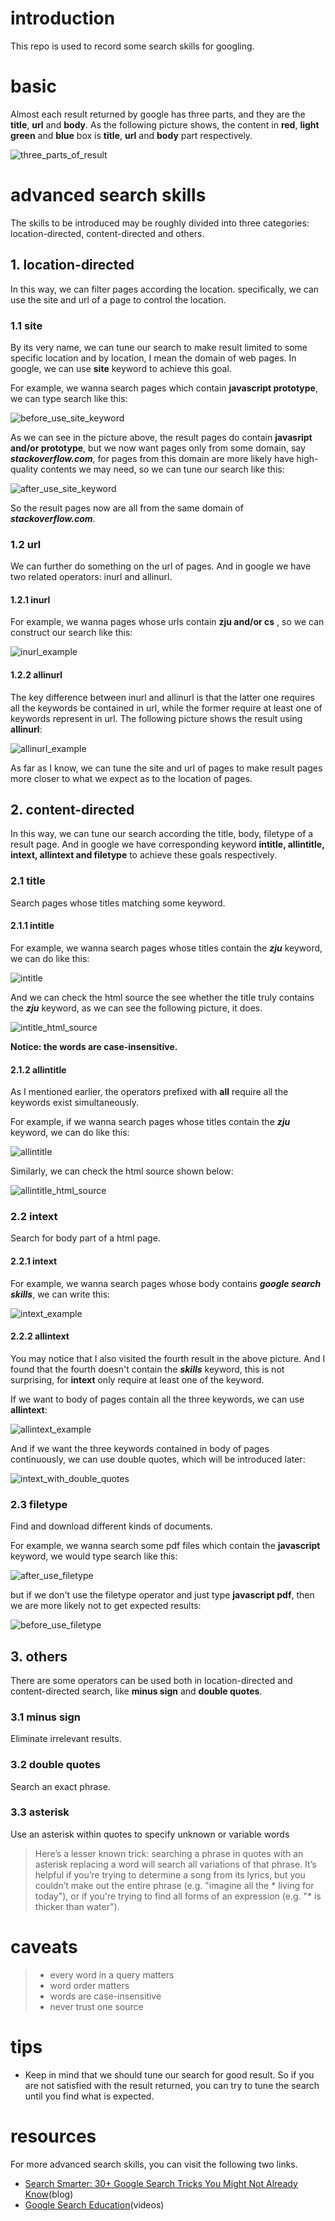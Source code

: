 # introduction
This repo is used to record some search skills for googling.

# basic
Almost each result returned by google has three parts, and they are the **title**, **url** and **body**.
As the following picture shows, the content in **red**, **light green** and **blue** box is **title**, **url** and **body** part respectively.

![three_parts_of_result](./pictures/three_parts_of_result.png)

# advanced search skills

The skills to be introduced may be roughly divided into three categories: location-directed, content-directed and others.

## 1. location-directed 
In this way, we can filter pages according the location. specifically, we can use the site and url of a page
to control the location.

### 1.1 site
By its very name, we can tune our search to make result limited to some specific location and by location, 
I mean the domain of web pages. In google, we can use **site** keyword to achieve this goal.

For example, we wanna search pages which contain **javascript prototype**, we can type search like this:

![before_use_site_keyword](./pictures/before_use_site_keyword.png)

As we can see in the picture above, the result pages do contain **javasript and/or prototype**, but 
we now want pages only from some domain, say ***stackoverflow.com***, for pages from this domain are more likely
have high-quality contents we may need, so we can tune our search like this:

![after_use_site_keyword](./pictures/after_use_site_keyword.png)

So the result pages now are all from the same domain of ***stackoverflow.com***.

### 1.2 url
We can further do something on the url of pages. And in google we have two related operators: inurl and allinurl.

#### 1.2.1 inurl

For example, we wanna pages whose urls contain **zju and/or cs** , so we can construct our search like this:

![inurl_example](./pictures/inurl_example.png)

#### 1.2.2 allinurl
The key difference between inurl and allinurl is that the latter one requires all the keywords be contained in url, while
the former require at least one of keywords represent in url. The following picture shows the result using **allinurl**:

![allinurl_example](./pictures/allinurl_example.png)

As far as I know, we can tune the site and url of pages to make result pages more closer to what we expect as to the 
location of pages.

## 2. content-directed 
In this way, we can tune our search according the title, body, filetype of a result page. And in google we have corresponding
keyword **intitle, allintitle, intext, allintext and filetype** to achieve these goals respectively.

### 2.1 title
Search pages whose titles matching some keyword. 

#### 2.1.1 intitle
For example, we wanna search pages whose titles contain the ***zju*** keyword, we can do like this:

![intitle](./pictures/intitle.png)

And we can check the html source the see whether the title truly contains the ***zju*** keyword, as we can see the following 
picture, it does.

![intitle_html_source](./pictures/intitle_html_source.png)

**Notice: the words are case-insensitive.**

#### 2.1.2 allintitle
As I mentioned earlier, the operators prefixed with **all** require all the keywords exist simultaneously.

For example, if we wanna search pages whose titles contain the ***zju*** keyword, we can do like this:

![allintitle](./pictures/allintitle.png)

Similarly, we can check the html source shown below:

![allintitle_html_source](./pictures/allintitle_html_source.png)

### 2.2 intext
Search for body part of a html page.

#### 2.2.1 intext
For example, we wanna search pages whose body contains ***google search skills***, we can write this:

![intext_example](./pictures/intext_example.png)

#### 2.2.2 allintext
You may notice that I also visited the fourth result in the above picture. And I found that the fourth 
doesn't contain the ***skills*** keyword, this is not surprising, for **intext** only require at least
one of the keyword.

If we want to body of pages contain all the three keywords, we can use **allintext**:

![allintext_example](./pictures/allintext_example.png)

And if we want the three keywords contained in body of pages continuously, we can use double quotes, which will
be introduced later:

![intext_with_double_quotes](./pictures/intext_with_double_quotes.png)

### 2.3 filetype 
Find and download different kinds of documents.

For example, we wanna search some pdf files which contain the **javascript** keyword, we would type
search like this:

![after_use_filetype](./pictures/after_use_filetype.png)

but if we don't use the filetype operator and just type **javascript pdf**, then we are more likely not to get expected results:

![before_use_filetype](./pictures/before_use_filetype.png)


## 3. others
There are some operators can be used both in location-directed and content-directed search, like **minus sign** and
**double quotes**.

### 3.1 minus sign
Eliminate irrelevant results.
### 3.2 double quotes
Search an exact phrase.
### 3.3 asterisk
Use an asterisk within quotes to specify unknown or variable words
> Here’s a lesser known trick: searching a phrase in quotes with an asterisk replacing a word will search all 
> variations of that phrase. It’s helpful if you’re trying to determine a song from its lyrics, but you couldn’t 
> make out the entire phrase (e.g. "imagine all the * living for today"), or if you're trying to find all forms 
> of an expression (e.g. "* is thicker than water").

# caveats
> 
> - every word in a query matters
> - word order matters
> - words are case-insensitive
> - never trust one source

# tips
- Keep in mind that we should tune our search for good result. So if you are not satisfied with the result returned, you can
try to tune the search until you find what is expected.

# resources
For more advanced search skills, you can visit the following two links.
- [Search Smarter: 30+ Google Search Tricks You Might Not Already Know][1](blog)
- [Google Search Education][2](videos)


[1]:https://zapier.com/blog/advanced-google-search-tricks
[2]:https://www.google.com/intl/en-us/insidesearch/searcheducation/
